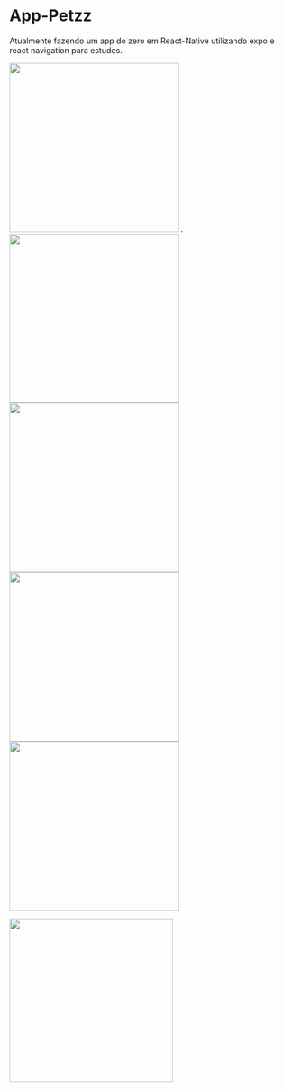# App-Petzz

Atualmente fazendo um app do zero em React-Native utilizando expo e react navigation para estudos.

<img src="https://github.com/pedrohc1/TodoList/assets/86142962/846d51b0-aabf-4c0a-ad99-8e7f512024ff"
     width=300px
     heigth=auto>
     .
<img src="https://github.com/pedrohc1/TodoList/assets/86142962/b9f43cf5-b081-48ce-b1c5-19d8e99a1348"        
     width=300px
     heigth=auto>
<img src="https://github.com/pedrohc1/App-Petzz/assets/86142962/fa803215-1ab3-423c-98e3-bb9b96ee3593"
    width=300px
     heigth=auto>
<img src="https://github.com/pedrohc1/App-Petzz/assets/86142962/06267ede-764d-4ff7-b771-935dfa076a3f"
    width=300px
     heigth=auto>
<img src="https://github.com/pedrohc1/App-Petzz/assets/86142962/abdf56bc-deb5-4ac1-93fd-a76122c21d18"
    width=300px
     heigth=auto>

<img src="https://github.com/pedrohc1/App-Petzz/assets/86142962/7216b029-bdc5-4c6c-818a-21db42764603"
    width=290px
     heigth=auto>
